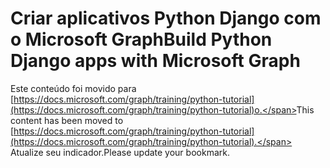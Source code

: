 # <a name="build-python-django-apps-with-microsoft-graph"></a><span data-ttu-id="48578-101">Criar aplicativos Python Django com o Microsoft Graph</span><span class="sxs-lookup"><span data-stu-id="48578-101">Build Python Django apps with Microsoft Graph</span></span>

<span data-ttu-id="48578-102">Este conteúdo foi movido para [https://docs.microsoft.com/graph/training/python-tutorial](https://docs.microsoft.com/graph/training/python-tutorial)o.</span><span class="sxs-lookup"><span data-stu-id="48578-102">This content has been moved to [https://docs.microsoft.com/graph/training/python-tutorial](https://docs.microsoft.com/graph/training/python-tutorial).</span></span> <span data-ttu-id="48578-103">Atualize seu indicador.</span><span class="sxs-lookup"><span data-stu-id="48578-103">Please update your bookmark.</span></span>
